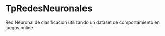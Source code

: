 # TpRedesNeuronales
Red Neuronal de clasificacion utilizando un dataset de comportamiento en juegos online
